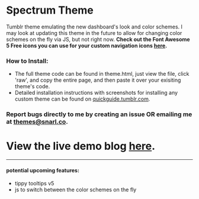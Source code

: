 # Spectrum Theme

Tumblr theme emulating the new dashboard's look and color schemes. I may look at updating this theme in the future to allow for changing color schemes on the fly via JS, but not right now.
**Check out the Font Awesome 5 Free icons you can use for your custom navigation icons [here](https://fontawesome.com/icons?d=gallery&m=free).**

### How to Install:
- The full theme code can be found in theme.html, just view the file, click 'raw', and copy the entire page, and then paste it over your exisiting theme's code.
- Detailed installation instructions with screenshots for installing any custom theme can be found on [quickguide.tumblr\.com](https://quickguide.tumblr.com/post/34349589516/how-to-install-tumblr-theme-code).

### Report bugs directly to me by creating an issue OR emailing me at themes@snarl.co.
# View the live demo blog [here](https://spectrumtheme.tumblr.com/).


---------


#### potential upcoming features:
- tippy tooltips v5
- js to switch between the color schemes on the fly
